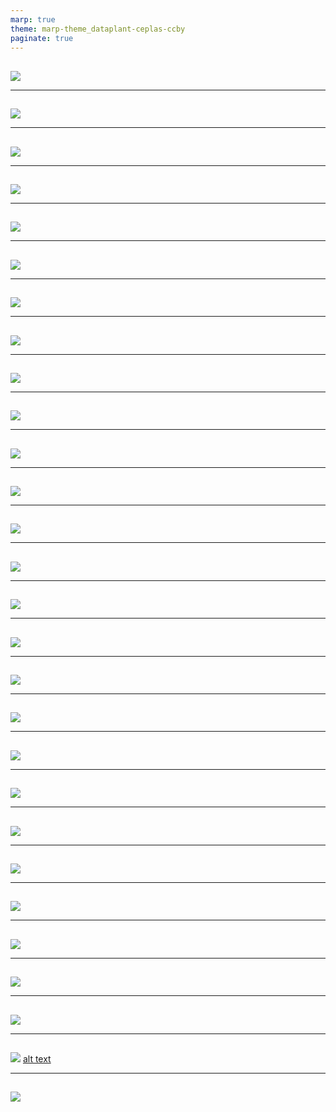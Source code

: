 ```yaml
---
marp: true
theme: marp-theme_dataplant-ceplas-ccby
paginate: true
--- 
```


## 

![](./start-here/arc-prototypic-assay-identify.svg)

---

## 

![](./start-here/arc-prototypic-assay-labprocess-parameters1.svg)

---

## 

![](./start-here/arc-prototypic-assay-labprocess-parameters2.svg)

---

## 

![](./start-here/arc-prototypic-assay-modular1.svg)

---

## 

![](./start-here/arc-prototypic-assay-modular2.svg)

---

## 

![](./start-here/arc-prototypic-assay-new.svg)

---

## 

![](./start-here/arc-prototypic-assay-sop1.svg)

---

## 

![](./start-here/arc-prototypic-assay-sop2.svg)

---

## 

![](./start-here/arc-prototypic-assay-sop3.svg)

---

## 

![](./start-here/arc-prototypic-assay-sugar.svg)

---

## 

![](./start-here/arc-prototypic-datamap-fragment-selectors1.svg)

---

## 

![](./start-here/arc-prototypic-datamap-fragment-selectors2.svg)

---

## 

![](./start-here/arc-prototypic-datamap.svg)

---

## 

![](./start-here/arc-prototypic-metadata-missing.svg)

---

## 

![](./start-here/arc-prototypic-metadata-table-add-characteristic.svg)

---

## 

![](./start-here/arc-prototypic-metadata-table-add-parameter.svg)

---



## 

![](./start-here/arc-prototypic-study-parameterization1.svg)

---

## 

![](./start-here/arc-prototypic-study-parameterization2.svg)

---

## 

![](./start-here/arc-prototypic-study-parameterization3.svg)

---

## 

![](./start-here/arc-prototypic-workflows-cwl1.svg)

---

## 

![](./start-here/arc-prototypic-workflows-cwl2.svg)

---

## 

![](./start-here/arc-prototypic-workflows-virtual.svg)

---

## 

![](./start-here/arc-prototypic-workflows1.svg)

---

## 

![](./start-here/arc-prototypic-workflows2.svg)

---

## 

![](./start-here/arcitect-newAssay.svg)

---

## 

![](./start-here/collaboration-git-toBeReplaced.svg)

---

## 

![](./start-here/collaboration-plantdatahub.svg)
 [alt text](<DataPLANT - workshop active.pptx>)

---

## 

![](./start-here/swate-templates.svg)

